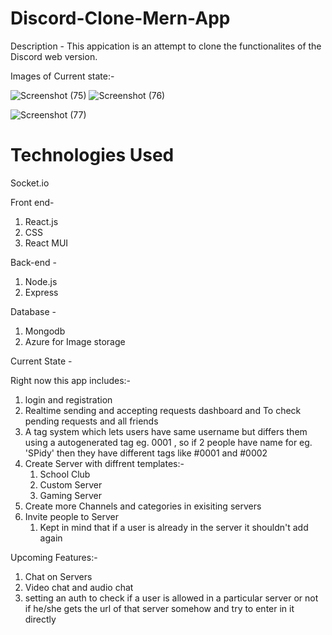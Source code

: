 # Discord-Clone-Mern-App
Description -
This appication is an attempt to clone the functionalites of the Discord web version.

Images of Current state:-

![Screenshot (75)](https://user-images.githubusercontent.com/73217093/204859563-a0385786-11cb-469d-b391-73abadbeb282.png)
![Screenshot (76)](https://user-images.githubusercontent.com/73217093/204859745-87c37941-c8c8-43f8-86a0-2314f9be6478.png)

![Screenshot (77)](https://user-images.githubusercontent.com/73217093/204859588-d15d2b17-a8b9-484d-82b1-bb6e3bc3d836.png)

# Technologies Used

Socket.io

Front end-

1. React.js
2. CSS
3. React MUI

Back-end -

1. Node.js
2. Express

Database - 

1. Mongodb
2. Azure for Image storage

Current State -

Right now this app includes:- 
1. login and registration 
2. Realtime sending and accepting requests dashboard and To check pending requests and all friends
3. A tag system which lets users have same username but differs them using a autogenerated tag eg. 0001 , so if 2 people have name for eg. 'SPidy' then they have different tags like #0001 and #0002
4. Create Server with diffrent templates:-
    1. School Club
    2. Custom Server
    3. Gaming Server   
5. Create more Channels and categories in exisiting servers
6. Invite people to Server
    1. Kept in mind that if a user is already in the server it shouldn't add again

Upcoming Features:-
1. Chat on Servers
2. Video chat and audio chat
3. setting an auth to check if a user is allowed in a particular server or not if he/she gets the url of that server somehow and try to enter in it directly
